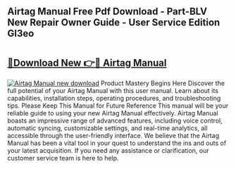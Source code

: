 ## Airtag Manual Free Pdf Download - Part-BLV New Repair Owner Guide - User Service Edition Gl3eo

# <h2><a href="http://bc43786.oget.top/?id=Airtag+Manual">🔗Download New 👉🔴 Airtag Manual</a></h2>

[![Airtag Manual new download](https://i.imgur.com/5g1atiW.png)](http://bc43786.oget.top/?id=Airtag+Manual)
Product Mastery Begins Here Discover the full potential of your Airtag Manual with this user manual. Learn about its capabilities, installation steps, operating procedures, and troubleshooting tips. Please Keep This Manual for Future Reference This manual will be your reliable guide to using your new Airtag Manual effectively. Airtag Manual boasts an impressive range of advanced features, including voice control, automatic syncing, customizable settings, and real-time analytics, all accessible through the user-friendly interface. We believe that the Airtag Manual has been a vital tool in your quest to understand the ins and outs of your latest acquisition. If you need any assistance or clarification, our customer service team is here to help.
